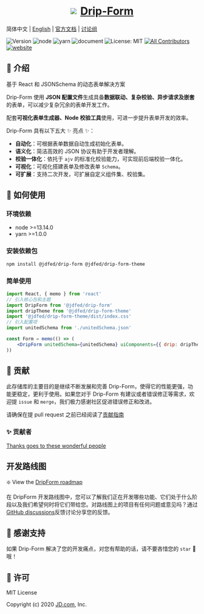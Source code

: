 <a href='http://drip.jd.com/drip-form/index.html'>

<h1 style="display: flex; align-items: center; justify-content: center">
  <img src='https://storage.360buyimg.com/imgtools/7e0e546a96-d962c880-f9a2-11eb-bf08-d585041b7c80.svg'/>
  <span style="margin-left: 10px">Drip-Form</span>
</h1>
</a>

简体中文 | [English](./README.EN.md) | [官方文档](https://jdfed.github.io/drip-form/) | [讨论组](https://github.com/JDFED/drip-form/discussions)

<!-- ALL-CONTRIBUTORS-BADGE:START - Do not remove or modify this section -->

[contributors]: https://img.shields.io/badge/all_contributors-12-orange.svg?style=flat-square 'Number of contributors on All-Contributors'

<!-- ALL-CONTRIBUTORS-BADGE:END -->

![Version](https://img.shields.io/badge/version-1.0.0-blue.svg?cacheSeconds=2592000)
![node](https://img.shields.io/badge/node-%3E%3D13.14.0-blue.svg)
![yarn](https://img.shields.io/badge/yarn-%3E%3D1.0.0-blue.svg)
![document](https://img.shields.io/badge/documentation-yes-brightgreen.svg)
![License: MIT](https://img.shields.io/badge/License-MIT-yellow.svg)
[![All Contributors][contributors]](./CONTRIBUTORS.md)
[![website](https://github.com/JDFED/drip-form/actions/workflows/website.yml/badge.svg?branch=dev)](https://github.com/JDFED/drip-form/actions/workflows/website.yml)

## 📖 介绍

基于 React 和 JSONSchema 的动态表单解决方案

Drip-Form 使用 **JSON 配置文件**生成具备**数据联动、复杂校验、异步请求及嵌套**的表单，可以减少复杂冗余的表单开发工作。

配套**可视化表单生成器、Node 校验工具**使用，可进一步提升表单开发的效率。

Drip-Form 具有以下五大 ✨ 亮点 ✨：

- **自动化**：可根据表单数据自动生成初始化表单。
- **语义化**：简洁高效的 JSON 协议有助于开发者理解。
- **校验一体化**：依托于 `ajv` 的标准化校验能力，可实现前后端校验一体化。
- **可视化**：可视化搭建表单及修改表单 `Schema`。
- **可扩展**：支持二次开发，可扩展自定义组件集、校验集。

## 🔨 如何使用

### 环境依赖

- node >=13.14.0
- yarn >=1.0.0

### 安装依赖包

```sh
npm install @jdfed/drip-form @jdfed/drip-form-theme
```

### 简单使用

```jsx
import React, { memo } from 'react'
// 引入核心包和主题
import DripForm from '@jdfed/drip-form'
import dripTheme from '@jdfed/drip-form-theme'
import '@jdfed/drip-form-theme/dist/index.css'
// 引入配置项
import unitedSchema from './unitedSchema.json'

const Form = memo(() => (
	<DripForm unitedSchema={unitedSchema} uiComponents={{ drip: dripTheme }} />
))
```

## 🤔 贡献

此存储库的主要目的是继续不断发展和完善 Drip-Form，使得它的性能更强，功能更稳定，更利于使用。如果您对于 Drip-Form 有建议或者错误修正等需求，欢迎提 `issue` 和 `merge`，我们极力感谢社区促进错误修正和改进。

请确保在提 pull request 之前已经阅读了[贡献指南](./CONTRIBUTING.md)

### ✨ 贡献者

[Thanks goes to these wonderful people](./CONTRIBUTORS.md)

## 开发路线图

:sparkle: View the [DripForm roadmap](https://github.com/orgs/JDFED/projects/2/views/7)

在 DripForm 开发路线图中，您可以了解我们正在开发哪些功能、它们处于什么阶段以及我们希望何时将它们带给您。对路线图上的项目有任何问题或意见吗？通过[GitHub discussions](https://github.com/JDFED/drip-form/discussions)反馈讨论分享您的反馈。

## 🌟 感谢支持

如果 Drip-Form 解决了您的开发痛点，对您有帮助的话，请不要吝惜您的 `star` 🌟 哦！

## 📄 许可

MIT License

Copyright (c) 2020 <a href='https://www.jd.com/'>JD.com</a>, Inc.

